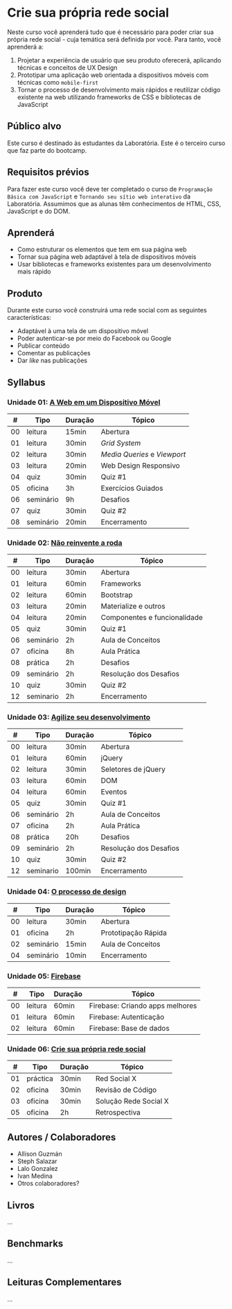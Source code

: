 # Crie sua própria rede social

Neste curso você aprenderá tudo que é necessário para poder criar sua própria rede social - cuja temática será definida por você. Para tanto, você aprenderá a:

1. Projetar a experiência de usuário que seu produto oferecerá, aplicando técnicas e conceitos de UX Design
2. Prototipar uma aplicação web orientada a dispositivos móveis com técnicas como `mobile-first`
3. Tornar o processo de desenvolvimento mais rápidos e reutilizar código existente na web utilizando frameworks de CSS e bibliotecas de JavaScript

## Público alvo

Este curso é destinado às estudantes da Laboratória. Este é o terceiro curso que faz parte do bootcamp.

## Requisitos prévios

Para fazer este curso você deve ter completado o curso de `Programação Básica com JavaScript` e `Tornando seu sítio web interativo` da Laboratória. Assumimos que as alunas têm conhecimentos de HTML, CSS, JavaScript e do DOM.

## Aprenderá

- Como estruturar os elementos que tem em sua página web
- Tornar sua página web adaptável à tela de dispositivos móveis
- Usar bibliotecas e frameworks existentes para um desenvolvimento mais rápido

## Produto

Durante este curso você construirá uma rede social com as seguintes características:

* Adaptável à uma tela de um dispositivo móvel
* Poder autenticar-se por meio do Facebook ou Google
* Publicar conteúdo
* Comentar as publicações
* Dar *like* nas publicações

## Syllabus

### Unidade 01: [A Web em um Dispositivo Móvel](00-rwd)

| # | Tipo | Duração | Tópico
| - | ---- | -------- | ------
| 00 | leitura | 15min | Abertura
| 01 | leitura | 30min | *Grid System*
| 02 | leitura | 30min | *Media Queries* e *Viewport*
| 03 | leitura | 20min | Web Design Responsivo
| 04 | quiz | 30min | Quiz #1
| 05 | oficina | 3h | Exercícios Guiados
| 06 | seminário | 9h | Desafios
| 07 | quiz | 30min | Quiz #2
| 08 | seminário | 20min | Encerramento

### Unidade 02: [Não reinvente a roda](01-css-frameworks)

| # | Tipo | Duração | Tópico
| - | ---- | -------- | ------
| 00 | leitura | 30min | Abertura
| 01 | leitura | 60min | Frameworks
| 02 | leitura | 60min | Bootstrap
| 03 | leitura | 20min | Materialize e outros
| 04 | leitura | 20min | Componentes e funcionalidade
| 05 | quiz | 30min | Quiz #1
| 06 | seminário | 2h | Aula de Conceitos
| 07 | oficina | 8h | Aula Prática
| 08 | prática | 2h | Desafios
| 09 | seminário | 2h | Resolução dos Desafios
| 10 | quiz | 30min | Quiz #2
| 12 | seminario | 2h | Encerramento

### Unidade 03: [Agilize seu desenvolvimento](02-jquery)

| # | Tipo | Duração | Tópico
| - | ---- | -------- | ------
| 00 | leitura | 30min | Abertura
| 01 | leitura | 60min | jQuery
| 02 | leitura | 30min | Seletores de jQuery
| 03 | leitura | 60min | DOM
| 04 | leitura | 60min | Eventos
| 05 | quiz | 30min | Quiz #1
| 06 | seminário | 2h | Aula de Conceitos
| 07 | oficina | 2h | Aula Prática
| 08 | prática | 20h | Desafios
| 09 | seminário | 2h | Resolução dos Desafios
| 10 | quiz | 30min | Quiz #2
| 12 | seminario | 100min | Encerramento

### Unidade 04: [O processo de design](03-design-process)

| # | Tipo | Duração | Tópico
| - | ---- | -------- | ------
| 00 | leitura | 30min | Abertura
| 01 | oficina | 2h | Prototipação Rápida
| 02 | seminário | 15min | Aula de Conceitos
| 04 | seminário | 10min | Encerramento

### Unidade 05: [Firebase](04-firebase-101)

| # | Tipo | Duração | Tópico
| - | ---- | -------- | ------
| 00 | leitura | 60min | Firebase: Criando apps melhores
| 01 | leitura | 60min | Firebase: Autenticação
| 02 | leitura | 60min | Firebase: Base de dados

### Unidade 06: [Crie sua própria rede social](05-social-network)

| # | Tipo | Duração | Tópico
| - | ---- | -------- | ------
| 01 | práctica | 30min | Red Social X
| 02 | oficina | 30min | Revisão de Código
| 03 | oficina | 30min | Solução Rede Social X
| 05 | oficina | 2h | Retrospectiva

## Autores / Colaboradores

* Allison Guzmán
* Steph Salazar
* Lalo Gonzalez
* Ivan Medina
* Otros colaboradores?

## Livros

...

## Benchmarks

...

## Leituras Complementares

...
